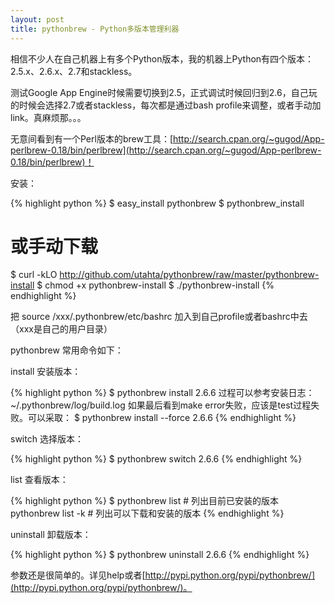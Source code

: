 ```yaml
---
layout: post
title: pythonbrew - Python多版本管理利器
---
```


相信不少人在自己机器上有多个Python版本，我的机器上Python有四个版本：2.5.x、2.6.x、2.7和stackless。

测试Google App Engine时候需要切换到2.5，正式调试时候回归到2.6，自己玩的时候会选择2.7或者stackless，每次都是通过bash profile来调整，或者手动加link。真麻烦那。。。

无意间看到有一个Perl版本的brew工具：[http://search.cpan.org/~gugod/App-perlbrew-0.18/bin/perlbrew](http://search.cpan.org/~gugod/App-perlbrew-0.18/bin/perlbrew)！

安装：

{% highlight python %}
$ easy_install pythonbrew
$ pythonbrew_install

# 或手动下载
$ curl -kLO http://github.com/utahta/pythonbrew/raw/master/pythonbrew-install
$ chmod +x pythonbrew-install
$ ./pythonbrew-install
{% endhighlight %}

把 source /xxx/.pythonbrew/etc/bashrc 加入到自己profile或者bashrc中去（xxx是自己的用户目录）

pythonbrew 常用命令如下：

install 安装版本：

{% highlight python %}
$ pythonbrew install 2.6.6
过程可以参考安装日志：~/.pythonbrew/log/build.log
如果最后看到make error失败，应该是test过程失败。可以采取：
$ pythonbrew install --force 2.6.6
{% endhighlight %}

switch 选择版本：

{% highlight python %}
$ pythonbrew switch 2.6.6
{% endhighlight %}

list 查看版本：

{% highlight python %}
$ pythonbrew list       # 列出目前已安装的版本
pythonbrew list -k  # 列出可以下载和安装的版本
{% endhighlight %}

uninstall 卸载版本：

{% highlight python %}
$ pythonbrew uninstall 2.6.6
{% endhighlight %}

参数还是很简单的。详见help或者[http://pypi.python.org/pypi/pythonbrew/](http://pypi.python.org/pypi/pythonbrew/)。

